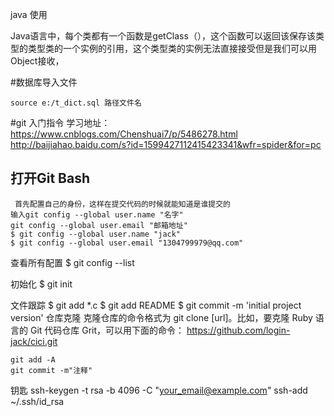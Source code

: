 java 使用


Java语言中，每个类都有一个函数是getClass（），这个函数可以返回该保存该类型的类型类的一个实例的引用，这个类型类的实例无法直接接受但是我们可以用Object接收，

#数据库导入文件

	source e:/t_dict.sql 路径文件名

#git 入门指令
	学习地址：https://www.cnblogs.com/Chenshuai7/p/5486278.html
	http://baijiahao.baidu.com/s?id=1599427112415423341&wfr=spider&for=pc

## 打开Git Bash

	 首先配置自己的身份，这样在提交代码的时候就能知道是谁提交的
	输入git config --global user.name "名字"
	git config --global user.email "邮箱地址"
	$ git config --global user.name "jack"
	$ git config --global user.email "1304799979@qq.com"

查看所有配置
	$ git config --list
	
初始化
	$ git init 


文件跟踪
	$ git add *.c
	$ git add README
	$ git commit -m 'initial project version'
仓库克隆
	克隆仓库的命令格式为 git clone [url]。比如，要克隆 Ruby 语言的 Git 代码仓库 Grit，可以用下面的命令：
	https://github.com/login-jack/cici.git
	
	
	git add -A
	git commit -m"注释"

钥匙
	ssh-keygen -t rsa -b 4096 -C "your_email@example.com"
	ssh-add ~/.ssh/id_rsa